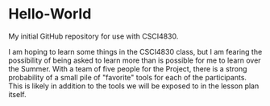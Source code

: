 # Hello-World
My initial GitHub repository for use with CSCI4830.

I am hoping to learn some things in the CSCI4830 class, but I am fearing the possibility of being asked to learn more than is possible for me to learn over the Summer. With a team of five people for the Project, there is a strong probability of a small pile of "favorite" tools for each of the participants. This is likely in addition to the tools we will be exposed to in the lesson plan itself. 
